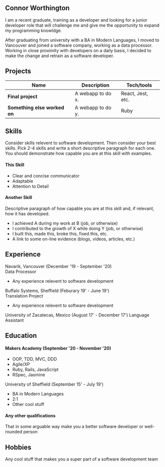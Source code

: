 ## Connor Worthington

I am a recent graduate, training as a developer and looking for a junior developer role that will challenge me and give me the opportunity to expand my programming knowldge. 

After graduating from university with a BA in Modern Languages, I moved to Vancouver and joined a software company, working as a data processor. Working in close proximity with developers on a daily basis, I decided to make the change and retrain as a software developer. 

## Projects

| Name                         | Description       | Tech/tools        |
| ---------------------------- | ----------------- | ----------------- |
| **Final project**            | A webapp to do x. | React, Jest, etc. |
| **Something else worked on** | A webapp to do y. | Ruby              |


## Skills

Consider skills relevent to software development. Then consider your best skills. Pick 2-4 skills and write a short descriptive paragraph for each one. You should demonstrate how capable you are at this skill with examples.

#### This Skill

- Clear and concise communicator 
- Adaptable 
- Attention to Detail 

#### Another Skill

Descriptive paragraph of how capable you are at this skill and, if relevant, how it has developed.

- I achieved A during my work at B (job, or otherwise)
- I contributed to the growth of X while doing Y (job, or otherwise)
- I built this, made this, broke this, fixed this, etc.
- A link to some on-line evidence (blogs, videos, articles, etc.)

## Experience

Navarik, Vancouver (December '19 - September '20)  
Data Processor

- Any experience relevent to software development

Buffalo Systems, Sheffield (Feburary 19' - June 19')  
Translation Project

- Any experience relevent to software development

University of Zacatecas, Mexico (August 17' - December 17')
Language Assistant

## Education

#### Makers Academy (September '20 - November '20)

- OOP, TDD, MVC, DDD
- Agile/XP
- Ruby, Rails, JavaScript
- RSpec, Jasmine

University of Sheffield (September 15' - July 19')

- BA in Modern Languages
- 2:1
- Other cool stuff

#### Any other qualifications

That in some arguable way make you a better software developer or well-rounded person

## Hobbies

Any cool stuff that makes you a super part of a software development team
